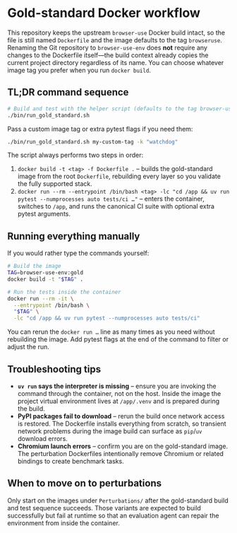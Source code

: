 # Gold-standard Docker workflow

This repository keeps the upstream `browser-use` Docker build intact, so the
file is still named `Dockerfile` and the image defaults to the tag `browseruse`.
Renaming the Git repository to `browser-use-env` does **not** require any
changes to the Dockerfile itself—the build context already copies the current
project directory regardless of its name. You can choose whatever image tag you
prefer when you run `docker build`.

## TL;DR command sequence

```bash
# Build and test with the helper script (defaults to the tag browser-use-env:gold)
./bin/run_gold_standard.sh
```

Pass a custom image tag or extra pytest flags if you need them:

```bash
./bin/run_gold_standard.sh my-custom-tag -k "watchdog"
```

The script always performs two steps in order:

1. `docker build -t <tag> -f Dockerfile .` – builds the gold-standard image
   from the root `Dockerfile`, rebuilding every layer so you validate the fully
   supported stack.
2. `docker run --rm --entrypoint /bin/bash <tag> -lc "cd /app && uv run pytest
   --numprocesses auto tests/ci …"` – enters the container, switches to `/app`,
   and runs the canonical CI suite with optional extra pytest arguments.

## Running everything manually

If you would rather type the commands yourself:

```bash
# Build the image
TAG=browser-use-env:gold
docker build -t "$TAG" .

# Run the tests inside the container
docker run --rm -it \
  --entrypoint /bin/bash \
  "$TAG" \
  -lc "cd /app && uv run pytest --numprocesses auto tests/ci"
```

You can rerun the `docker run …` line as many times as you need without
rebuilding the image. Add pytest flags at the end of the command to filter or
adjust the run.

## Troubleshooting tips

- **`uv run` says the interpreter is missing** – ensure you are invoking the
  command through the container, not on the host. Inside the image the project
  virtual environment lives at `/app/.venv` and is prepared during the build.
- **PyPI packages fail to download** – rerun the build once network access is
  restored. The Dockerfile installs everything from scratch, so transient
  network problems during the image build can surface as `pip`/`uv` download
  errors.
- **Chromium launch errors** – confirm you are on the gold-standard image. The
  perturbation Dockerfiles intentionally remove Chromium or related bindings to
  create benchmark tasks.

## When to move on to perturbations

Only start on the images under `Perturbations/` after the gold-standard build
and test sequence succeeds. Those variants are expected to build successfully
but fail at runtime so that an evaluation agent can repair the environment from
inside the container.
